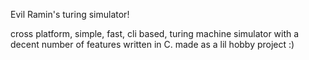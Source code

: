 Evil Ramin's turing simulator!

cross platform, simple, fast, cli based, turing machine simulator with a decent number of features written in C. made as a lil hobby project :)
